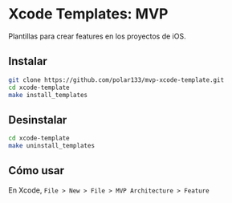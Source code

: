 # Xcode Templates: MVP

Plantillas para crear features en los proyectos de iOS.

## Instalar

```bash
git clone https://github.com/polar133/mvp-xcode-template.git
cd xcode-template
make install_templates
```

## Desinstalar
```bash
cd xcode-template
make uninstall_templates
```

## Cómo usar
En Xcode, ``File > New > File > MVP Architecture > Feature``
